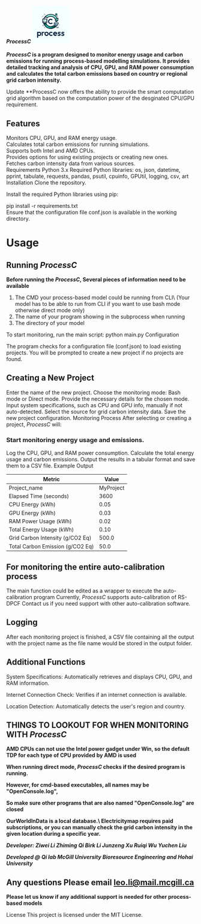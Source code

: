 #### *ProcessC* <img src="https://github.com/lzwei196/ProcessC/blob/main/logo/logo_processc.jpg" width="100" />


**_ProcessC_ is a program designed to monitor energy usage and carbon emissions for running process-based modelling simulations.
It provides detailed tracking and analysis of CPU, GPU, and RAM power consumption and calculates the total carbon emissions based on
country or regional grid carbon intensity.**

Update
**ProcessC now offers the ability to provide the smart computation grid algorithm based on the computation power of the desginated CPU/GPU requirement.

## Features
Monitors CPU, GPU, and RAM energy usage.\
Calculates total carbon emissions for running simulations.\
Supports both Intel and AMD CPUs.\
Provides options for using existing projects or creating new ones.\
Fetches carbon intensity data from various sources.\
Requirements
Python 3.x
Required Python libraries: os, json, datetime, pprint, tabulate, requests, pandas, psutil, cpuinfo, GPUtil, logging, csv, art
Installation
Clone the repository.

Install the required Python libraries using pip:

pip install -r requirements.txt\
Ensure that the configuration file conf.json is available in the working directory.

# Usage
## Running _ProcessC_
**Before running the _ProcessC_, Several pieces of information need to be available**
1. The CMD your process-based model could be running from CLI\ (Your model has to be able to run from CLI if you want to use bash mode otherwise direct mode only)
2. The name of your program showing in the subprocess when running
3. The directory of your model
   
To start monitoring, run the main script:
python main.py
Configuration

The program checks for a configuration file (conf.json) to load existing projects. 
You will be prompted to create a new project if no projects are found.

## Creating a New Project
Enter the name of the new project.
Choose the monitoring mode: Bash mode or Direct mode.
Provide the necessary details for the chosen mode.
Input system specifications, such as CPU and GPU info, manually if not auto-detected.
Select the source for grid carbon intensity data.
Save the new project configuration.
Monitoring Process
After selecting or creating a project, _ProcessC_ will:

### Start monitoring energy usage and emissions.
Log the CPU, GPU, and RAM power consumption.
Calculate the total energy usage and carbon emissions.
Output the results in a tabular format and save them to a CSV file.
Example Output

| Metric                          | Value     |
|---------------------------------|-----------|
| Project_name                    | MyProject |
| Elapsed Time (seconds)          | 3600      |
| CPU Energy (kWh)                | 0.05      |
| GPU Energy (kWh)                | 0.03      |
| RAM Power Usage (kWh)           | 0.02      |
| Total Energy Usage (kWh)        | 0.10      |
| Grid Carbon Intensity (g/CO2 Eq)| 500.0     |
| Total Carbon Emission (g/CO2 Eq)| 50.0      |

## For monitoring the entire auto-calibration process
The main function could be edited as a wrapper to execute the auto-calibration program
Currently, _ProcessC_ supports auto-calibration of RS-DPCF
Contact us if you need support with other auto-calibration software.

## Logging
After each monitoring project is finished, a CSV file containing all the output with the project name as the file name would be stored in the output folder.

## Additional Functions
System Specifications: Automatically retrieves and displays CPU, GPU, and RAM information.

Internet Connection Check: Verifies if an internet connection is available.

Location Detection: Automatically detects the user's region and country.

## THINGS TO LOOKOUT FOR WHEN MONITORING WITH _ProcessC_

**AMD CPUs can not use the Intel power gadget under Win, so the default TDP for each type of CPU provided by AMD is used**

**When running direct mode, _ProcessC_ checks if the desired program is running.**

**However, for cmd-based executables, all names may be "OpenConsole.log",**

**So make sure other programs that are also named "OpenConsole.log" are closed**

**OurWorldInData is a local database.\ Electricitymap requires paid subscriptions, or you can manually check the grid carbon intensity in the given location during a specific year.**

***Developer: Ziwei Li Zhiming Qi Birk Li Junzeng Xu Ruiqi Wu Yuchen Liu***

***Developed @ Qi lab McGill University Bioresource Engineering and Hohai University***

## Any questions Please email leo.li@mail.mcgill.ca

**Please let us know if any additional support is needed for other process-based models**


License
This project is licensed under the MIT License.
